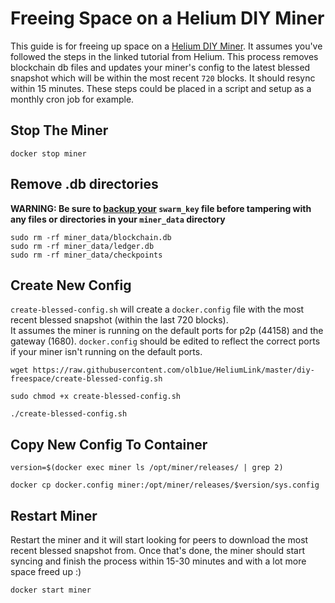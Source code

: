 # Freeing Space on a Helium DIY Miner
This guide is for freeing up space on a [Helium DIY Miner](https://developer.helium.com/blockchain/run-your-own-miner). It assumes you've followed the steps in the linked tutorial from Helium. This process removes blockchain db files and updates your miner's config to the latest blessed snapshot which will be within the most recent `720` blocks. It should resync within 15 minutes. These steps could be placed in a script and setup as a monthly cron job for example.

## Stop The Miner

```console
docker stop miner
```

## Remove .db directories
**WARNING: Be sure to [backup your](https://docs.helium.com/mine-hnt/build-a-packet-forwarder#backing-up-your-swarm-keys) `swarm_key` file before tampering with any files or directories in your `miner_data` directory**

```console
sudo rm -rf miner_data/blockchain.db
sudo rm -rf miner_data/ledger.db
sudo rm -rf miner_data/checkpoints
```

## Create New Config

`create-blessed-config.sh` will create a `docker.config` file with the most recent blessed snapshot (within the last 720 blocks). </br>
It assumes the miner is running on the default ports for p2p (44158) and the gateway (1680). `docker.config` should be edited to reflect the correct ports if your miner isn't running on the default ports.

```console
wget https://raw.githubusercontent.com/olb1ue/HeliumLink/master/diy-freespace/create-blessed-config.sh

sudo chmod +x create-blessed-config.sh

./create-blessed-config.sh
```

## Copy New Config To Container

```console
version=$(docker exec miner ls /opt/miner/releases/ | grep 2)

docker cp docker.config miner:/opt/miner/releases/$version/sys.config
```

## Restart Miner 


Restart the miner and it will start looking for peers to download the most recent blessed snapshot from. Once that's done, the miner should start syncing and finish the process within 15-30 minutes and with a lot more space freed up :)
```console
docker start miner
```
